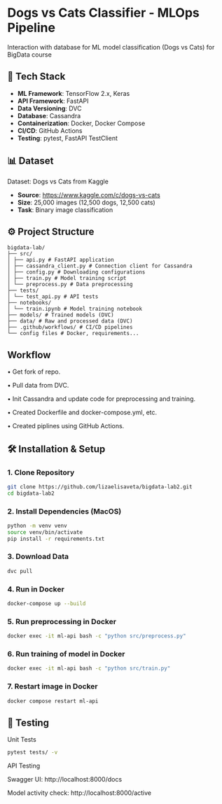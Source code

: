 # Dogs vs Cats Classifier - MLOps Pipeline

Interaction with database for ML model classification (Dogs vs Cats) for BigData course

## 🚀 Tech Stack

- **ML Framework**: TensorFlow 2.x, Keras
- **API Framework**: FastAPI
- **Data Versioning**: DVC
- **Database**: Cassandra
- **Containerization**: Docker, Docker Compose
- **CI/CD**: GitHub Actions
- **Testing**: pytest, FastAPI TestClient

## 📊 Dataset

Dataset: Dogs vs Cats from Kaggle
- **Source**: https://www.kaggle.com/c/dogs-vs-cats
- **Size**: 25,000 images (12,500 dogs, 12,500 cats)
- **Task**: Binary image classification

## ⚙️ Project Structure
```
bigdata-lab/
├── src/
│ ├── api.py # FastAPI application
│ ├── cassandra_client.py # Connection client for Cassandra
│ ├── config.py # Downloading configurations
│ ├── train.py # Model training script
│ └── preprocess.py # Data preprocessing
├── tests/
│ └── test_api.py # API tests
├── notebooks/
│ └── train.ipynb # Model training notebook
├── models/ # Trained models (DVC)
├── data/ # Raw and processed data (DVC)
├── .github/workflows/ # CI/CD pipelines
└── config files # Docker, requirements...
```

## Workflow
• Get fork of repo.

• Pull data from DVC.

• Init Cassandra and update code for preprocessing and training.

• Created Dockerfile and docker-compose.yml, etc.

• Created piplines using GitHub Actions.

## 🛠️ Installation & Setup

### 1. Clone Repository
```bash
git clone https://github.com/lizaelisaveta/bigdata-lab2.git
cd bigdata-lab2
```

### 2. Install Dependencies (MacOS)
```bash
python -m venv venv
source venv/bin/activate
pip install -r requirements.txt
```

### 3.  Download Data
```bash
dvc pull
```

### 4. Run in Docker
```bash
docker-compose up --build
```

### 5. Run preprocessing in Docker
```bash
docker exec -it ml-api bash -c "python src/preprocess.py"
```

### 6. Run training of model in Docker
```bash
docker exec -it ml-api bash -c "python src/train.py"
```

### 7. Restart image in Docker
```bash
docker compose restart ml-api
```

## 🧪 Testing

Unit Tests
```bash
pytest tests/ -v
```

API Testing

Swagger UI: http://localhost:8000/docs

Model activity check: http://localhost:8000/active